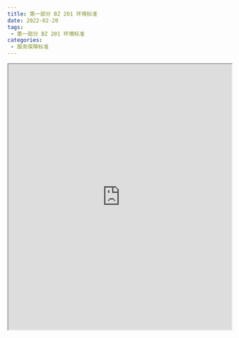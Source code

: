 ```yaml
---
title: 第一部分 BZ 201 环境标准
date: 2022-02-20
tags:
 - 第一部分 BZ 201 环境标准
categories:
 - 服务保障标准
---
```




<iframe src="http://localhost:8080/pdf/web/viewer.html?file=https://vkceyugu.cdn.bspapp.com/VKCEYUGU-f2824a45-8901-4778-8647-e91230414af7/0ec0e652-e0a6-497d-b872-0b553cda0252.pdf" width="100%" height="600px"></iframe>

